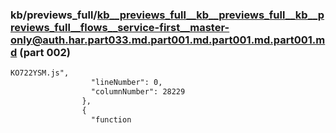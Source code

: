 ### kb/previews_full/kb__previews_full__kb__previews_full__kb__previews_full__flows__service-first__master-only@auth.har.part033.md.part001.md.part001.md.part001.md (part 002)

```md
KO722YSM.js",
                  "lineNumber": 0,
                  "columnNumber": 28229
                },
                {
                  "function
```

```
